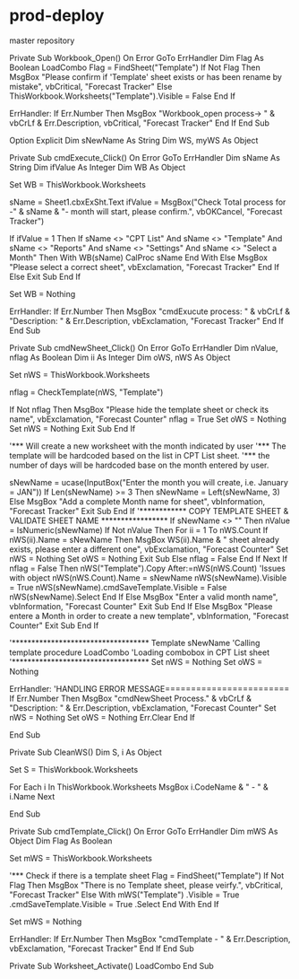 # prod-deploy
master repository

Private Sub Workbook_Open()
On Error GoTo ErrHandler
Dim Flag As Boolean
    LoadCombo
    Flag = FindSheet("Template")
    If Not Flag Then
        MsgBox "Please confirm if 'Template' sheet exists or has been rename by mistake", vbCritical, "Forecast Tracker"
    Else
        ThisWorkbook.Worksheets("Template").Visible = False
    End If

ErrHandler:
If Err.Number Then
    MsgBox "Workbook_open process-> " & vbCrLf & Err.Description, vbCritical, "Forecast Tracker"
End If
End Sub

Option Explicit
Dim sNewName As String
Dim WS, myWS As Object


Private Sub cmdExecute_Click()
On Error GoTo ErrHandler
Dim sName As String
Dim ifValue As Integer
Dim WB As Object

Set WB = ThisWorkbook.Worksheets

sName = Sheet1.cbxExSht.Text
ifValue = MsgBox("Check Total process for -" & sName & "- month will start, please confirm.", vbOKCancel, "Forecast Tracker")

If ifValue = 1 Then
    If sName <> "CPT List" And sName <> "Template" And sName <> "Reports" And sName <> "Settings" And sName <> "Select a Month" Then
        With WB(sName)
            CalProc sName
        End With
    Else
        MsgBox "Please select a correct sheet", vbExclamation, "Forecast Tracker"
    End If
Else
    Exit Sub
End If

Set WB = Nothing

ErrHandler:
If Err.Number Then
    MsgBox "cmdExucute process: " & vbCrLf & "Description: " & Err.Description, vbExclamation, "Forecast Tracker"
End If
End Sub

Private Sub cmdNewSheet_Click()
On Error GoTo ErrHandler
Dim nValue, nflag As Boolean
Dim ii As Integer
Dim oWS, nWS As Object

Set nWS = ThisWorkbook.Worksheets

nflag = CheckTemplate(nWS, "Template")

If Not nflag Then
    MsgBox "Please hide the template sheet or check its name", vbExclamation, "Forecast Counter"
    nflag = True
    Set oWS = Nothing
    Set nWS = Nothing
    Exit Sub
End If

'*** Will create a new worksheet with the month indicated by user
'*** The template will be hardcoded based on the list in CPT List sheet.
'*** the number of days will be hardcoded base on the month entered by user.

sNewName = ucase(InputBox("Enter the month you will create, i.e. January = JAN"))
If Len(sNewName) >= 3 Then
    sNewName = Left(sNewName, 3)
Else
    MsgBox "Add a complete Month name for sheet", vbInformation, "Forecast Tracker"
    Exit Sub
End If
'************ COPY TEMPLATE SHEET & VALIDATE SHEET NAME *****************
If sNewName <> "" Then
    nValue = IsNumeric(sNewName)
    If Not nValue Then
        For ii = 1 To nWS.Count
            If nWS(ii).Name = sNewName Then
                MsgBox WS(ii).Name & " sheet already exists, please enter a different one", vbExclamation, "Forecast Counter"
                Set nWS = Nothing
                Set oWS = Nothing
                Exit Sub
            Else
                nflag = False
            End If
        Next
        If nflag = False Then
            nWS("Template").Copy After:=nWS(nWS.Count) 'Issues with object
            nWS(nWS.Count).Name = sNewName
            nWS(sNewName).Visible = True
            nWS(sNewName).cmdSaveTemplate.Visible = False
            nWS(sNewName).Select
        End If
    Else
        MsgBox "Enter a valid month name", vbInformation, "Forecast Counter"
        Exit Sub
    End If
Else
    MsgBox "Please entere a Month in order to create a new template", vbInformation, "Forecast Counter"
    Exit Sub
End If

'***********************************
Template sNewName   'Calling template procedure
LoadCombo                 'Loading combobox in CPT List sheet
'***********************************
Set nWS = Nothing
Set oWS = Nothing

ErrHandler: 'HANDLING ERROR MESSAGE========================
If Err.Number Then
    MsgBox "cmdNewSheet Process." & vbCrLf & "Description: " & Err.Description, vbExclamation, "Forecast Counter"
    Set nWS = Nothing
    Set oWS = Nothing
    Err.Clear
End If

End Sub

Private Sub CleanWS()
Dim S, i As Object

Set S = ThisWorkbook.Worksheets

For Each i In ThisWorkbook.Worksheets
    MsgBox i.CodeName & " - " & i.Name
Next

End Sub

Private Sub cmdTemplate_Click()
On Error GoTo ErrHandler
Dim mWS As Object
Dim Flag As Boolean

Set mWS = ThisWorkbook.Worksheets

'*** Check if there is a template sheet
Flag = FindSheet("Template")
If Not Flag Then
    MsgBox "There is no Template sheet, please veirfy.", vbCritical, "Forecast Tracker"
Else
    With mWS("Template")
        .Visible = True
        .cmdSaveTemplate.Visible = True
        .Select
    End With
End If

Set mWS = Nothing

ErrHandler:
If Err.Number Then
    MsgBox "cmdTemplate - " & Err.Description, vbExclamation, "Forecast Tracker"
End If
End Sub

Private Sub Worksheet_Activate()
LoadCombo
End Sub



